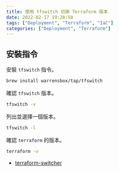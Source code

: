 ```yaml
---
title: 使用 tfswitch 切換 Terraform 版本
date: 2022-02-17 19:28:58
tags: ["Deployment", "Terraform", "IaC"]
categories: ["Deployment", "Terraform"]
---
```


## 安裝指令

安裝 `tfswitch` 指令。

```bash
brew install warrensbox/tap/tfswitch
```

確認 `tfswitch` 版本。

```bash
tfswitch -v
```

列出並選擇一個版本。

```bash
tfswitch -l
```

確認 `terraform` 的版本。

```bash
terraform -v
```

- [terraform-switcher](https://github.com/warrensbox/terraform-switcher)
